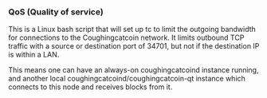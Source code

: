 ### QoS (Quality of service) ###

This is a Linux bash script that will set up tc to limit the outgoing bandwidth for connections to the Coughingcatcoin network. It limits outbound TCP traffic with a source or destination port of 34701, but not if the destination IP is within a LAN.

This means one can have an always-on coughingcatcoind instance running, and another local coughingcatcoind/coughingcatcoin-qt instance which connects to this node and receives blocks from it.
